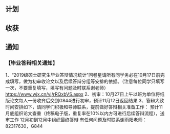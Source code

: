 ## 计划

## 收获








## 通知

### 【毕业答辩相关通知】
1、“2019级硕士研究生毕业答辩情况统计”问卷星请所有同学务必在10月17日前完成填写，做为初审收论文以及后续答辩分组等安排的依据。（注意每位同学只填写一次，不要重复填写，填写有问题及时联系谢老师）
https://www.wjx.cn/vj/rRQxbVS.aspx
2、初审：10月27日上午以班为单位将纸版论文每人一份收齐后交到G844进行初审，预计11月12日返回结果
3、答辩大致时间安排如下，请同学们积极和导师联系，提前做好答辩相关准备工作：
预计11月底组织论文查重（终稿电子版，重复率在10%以内方可进行后续答辩流程），送审工作
12月初到12月中组织最终答辩
有任何问题及时联系谢雨阳老师：82317630，G844

    